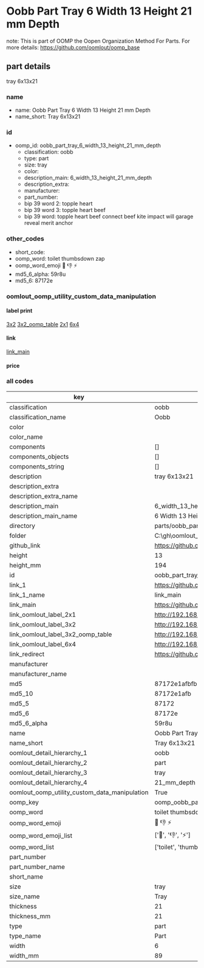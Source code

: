 # Oobb Part Tray 6 Width 13 Height 21 mm Depth  

note: This is part of OOMP the Oopen Organization Method For Parts. For more details: https://github.com/oomlout/oomp_base

##  part details
  



tray 6x13x21



### name
* name: Oobb Part Tray 6 Width 13 Height 21 mm Depth
* name_short: Tray 6x13x21 
### id
* oomp_id: oobb_part_tray_6_width_13_height_21_mm_depth
  * classification: oobb
  * type: part
  * size: tray
  * color: 
  * description_main: 6_width_13_height_21_mm_depth
  * description_extra: 
  * manufacturer: 
  * part_number: 
  * bip 39 word 2: topple heart
  * bip 39 word 3: topple heart beef
  * bip 39 word: topple heart beef connect beef kite impact will garage reveal merit anchor

### other_codes
* short_code: 
* oomp_word: toilet thumbsdown zap
* oomp_word_emoji :toilet: :thumbsdown: :zap:
* md5_6_alpha: 59r8u
* md5_6: 87172e






### oomlout_oomp_utility_custom_data_manipulation
#### label print
[3x2](http://192.168.1.245:1112/?label=oomp%2059r8u)
[3x2_oomp_table](http://192.168.1.108:1112/?label=oomp%2059r8u)
[2x1](http://192.168.1.242:1112/?label=oomp%2059r8u)
[6x4](http://192.168.1.55:1112/?label=oomp%2059r8u)    

#### link

[link_main](https://github.com/oomlout/oomlout_oobb_version_4_generated_parts/tree/main/navigation_oomp/oobb/part/tray/6_width_13_height_21_mm_depth/part)                              

#### price







### all codes 
| key | value |  
| --- | --- |  
| classification | oobb |  
| classification_name | Oobb |  
| color |  |  
| color_name |  |  
| components | [] |  
| components_objects | [] |  
| components_string | [] |  
| description | tray 6x13x21 |  
| description_extra |  |  
| description_extra_name |  |  
| description_main | 6_width_13_height_21_mm_depth |  
| description_main_name | 6 Width 13 Height 21 mm Depth |  
| directory | parts/oobb_part_tray_6_width_13_height_21_mm_depth |  
| folder | C:\gh\oomlout_oobb_version_4_generated_parts\parts\oobb_part_tray_6_width_13_height_21_mm_depth |  
| github_link | https://github.com/oomlout/oomlout_oomp_part_src/tree/main/parts/oobb_part_tray_6_width_13_height_21_mm_depth |  
| height | 13 |  
| height_mm | 194 |  
| id | oobb_part_tray_6_width_13_height_21_mm_depth |  
| link_1 | https://github.com/oomlout/oomlout_oobb_version_4_generated_parts/tree/main/navigation_oomp/oobb/part/tray/6_width_13_height_21_mm_depth/part |  
| link_1_name | link_main |  
| link_main | https://github.com/oomlout/oomlout_oobb_version_4_generated_parts/tree/main/navigation_oomp/oobb/part/tray/6_width_13_height_21_mm_depth/part |  
| link_oomlout_label_2x1 | http://192.168.1.242:1112/?label=oomp%2059r8u |  
| link_oomlout_label_3x2 | http://192.168.1.245:1112/?label=oomp%2059r8u |  
| link_oomlout_label_3x2_oomp_table | http://192.168.1.108:1112/?label=oomp%2059r8u |  
| link_oomlout_label_6x4 | http://192.168.1.55:1112/?label=oomp%2059r8u |  
| link_redirect | https://github.com/oomlout/oomlout_oobb_version_4_generated_parts/tree/main/parts/oobb_tray_06_13_21 |  
| manufacturer |  |  
| manufacturer_name |  |  
| md5 | 87172e1afbfb2e39ec8a02f2281a9729 |  
| md5_10 | 87172e1afb |  
| md5_5 | 87172 |  
| md5_6 | 87172e |  
| md5_6_alpha | 59r8u |  
| name | Oobb Part Tray 6 Width 13 Height 21 mm Depth |  
| name_short | Tray 6x13x21  |  
| oomlout_detail_hierarchy_1 | oobb |  
| oomlout_detail_hierarchy_2 | part |  
| oomlout_detail_hierarchy_3 | tray |  
| oomlout_detail_hierarchy_4 | 21_mm_depth |  
| oomlout_oomp_utility_custom_data_manipulation | True |  
| oomp_key | oomp_oobb_part_tray_6_width_13_height_21_mm_depth |  
| oomp_word | toilet thumbsdown zap |  
| oomp_word_emoji | :toilet: :thumbsdown: :zap: |  
| oomp_word_emoji_list | [':toilet:', ':thumbsdown:', ':zap:'] |  
| oomp_word_list | ['toilet', 'thumbsdown', 'zap'] |  
| part_number |  |  
| part_number_name |  |  
| short_name |  |  
| size | tray |  
| size_name | Tray |  
| thickness | 21 |  
| thickness_mm | 21 |  
| type | part |  
| type_name | Part |  
| width | 6 |  
| width_mm | 89 |  
